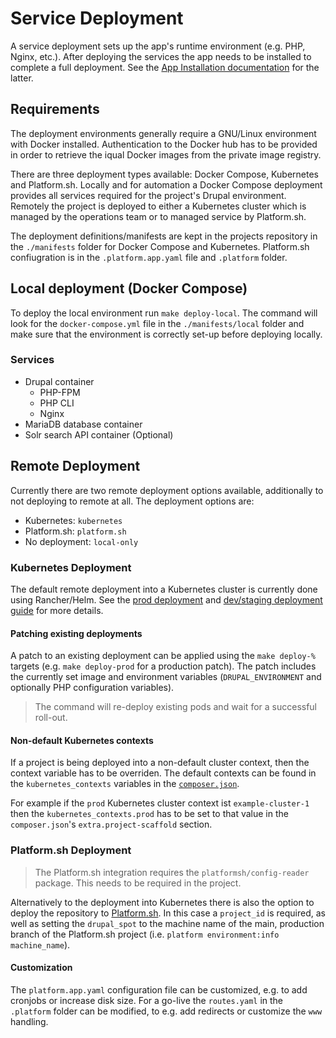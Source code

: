 # Service Deployment

A service deployment sets up the app's runtime environment (e.g. PHP, Nginx, etc.). After deploying the services the app needs to be installed to complete a full deployment. See the [App Installation documentation](./installation.md) for the latter.

## Requirements

The deployment environments generally require a GNU/Linux environment with Docker installed. Authentication to the Docker hub has to be provided in order to retrieve the iqual Docker images from the private image registry.

There are three deployment types available: Docker Compose, Kubernetes and Platform.sh. Locally and for automation a Docker Compose deployment provides all services required for the project's Drupal environment. Remotely the project is deployed to either a Kubernetes cluster which is managed by the operations team or to managed service by Platform.sh.

The deployment definitions/manifests are kept in the projects repository in the `./manifests` folder for Docker Compose and Kubernetes. Platform.sh confiugration is in the `.platform.app.yaml` file and `.platform` folder.

## Local deployment (Docker Compose)

To deploy the local environment run `make deploy-local`. The command will look for the `docker-compose.yml` file in the `./manifests/local` folder and make sure that the environment is correctly set-up before deploying locally.

### Services

* Drupal container
    * PHP-FPM
    * PHP CLI
    * Nginx
* MariaDB database container
* Solr search API container (Optional)

## Remote Deployment

Currently there are two remote deployment options available, additionally to not deploying to remote at all. The deployment options are:

* Kubernetes: `kubernetes`
* Platform.sh: `platform.sh`
* No deployment: `local-only`

### Kubernetes Deployment

The default remote deployment into a Kubernetes cluster is currently done using Rancher/Helm. See the [prod deployment](https://support-iqual.atlassian.net/wiki/spaces/ID/pages/1864073238/Prod-Instance+Rancher) and [dev/staging deployment guide](https://support-iqual.atlassian.net/wiki/spaces/ID/pages/1863942165/Dev-Instance+Staging+Rancher) for more details.

#### Patching existing deployments

A patch to an existing deployment can be applied using the `make deploy-%` targets (e.g. `make deploy-prod` for a production patch). The patch includes the currently set image and environment variables (`DRUPAL_ENVIRONMENT` and optionally PHP configuration variables).

> The command will re-deploy existing pods and wait for a successful roll-out.

#### Non-default Kubernetes contexts

If a project is being deployed into a non-default cluster context, then the context variable has to be overriden. The default contexts can be found in the `kubernetes_contexts` variables in the [`composer.json`](../composer.json).

For example if the `prod` Kubernetes cluster context ist `example-cluster-1` then the `kubernetes_contexts.prod` has to be set to that value in the `composer.json`'s `extra.project-scaffold` section.

### Platform.sh Deployment

> The Platform.sh integration requires the `platformsh/config-reader` package. This needs to be required in the project.

Alternatively to the deployment into Kubernetes there is also the option to deploy the repository to [Platform.sh](https://platform.sh/). In this case a `project_id` is required, as well as setting the `drupal_spot` to the machine name of the main, production branch of the Platform.sh project (i.e. `platform environment:info machine_name`).


#### Customization

The `platform.app.yaml` configuration file can be customized, e.g. to add cronjobs or increase disk size. For a go-live the `routes.yaml` in the `.platform` folder can be modified, to e.g. add redirects or customize the `www` handling.
